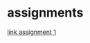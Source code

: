 # assignments
[link assignment 1](https://github.com/IlseHuppertz/assignments/blob/master/Assignment_week_2%20(1).ipynb)
